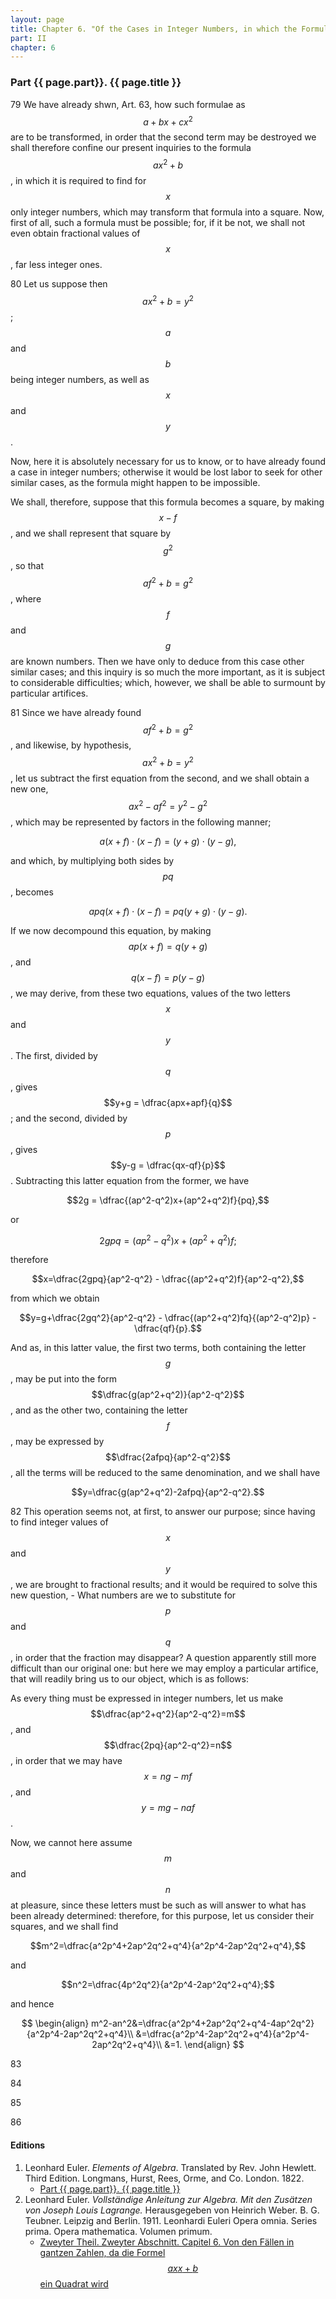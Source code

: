 ```yaml
---
layout: page
title: Chapter 6. "Of the Cases in Integer Numbers, in which the Formula 𝑎𝑥𝑥+𝑏 becomes a Square."
part: II
chapter: 6
---
```


### Part {{ page.part}}. {{ page.title }}

<span class="art">79</span> We have already shwn, <span class="artref">Art. 63</span>, how such formulae
as $$a+bx+cx^2$$ are to be transformed, in order that the
second term may be destroyed  we shall therefore confine
our present inquiries to the formula $$ax^2 + b$$, in which it is
required to find for $$x$$ only integer numbers, which may
transform that formula into a square. Now, first of all,
such a formula must be possible; for, if it be not, we shall
not even obtain fractional values of $$x$$, far less integer ones.

<span class="art">80</span> Let us suppose then $$ax^2+b=y^2$$; $$a$$ and $$b$$ being
integer numbers, as well as $$x$$ and $$y$$.

Now, here it is absolutely necessary for us to know, or to
have already found a case in integer numbers; otherwise it
would be lost labor to seek for other similar cases, as the
formula might happen to be impossible.

We shall, therefore, suppose that this formula becomes a
square, by making $$x-f$$, and we shall represent that square
by $$g^2$$, so that $$af^2+b=g^2$$, where $$f$$ and $$g$$ are known
numbers. Then we have only to deduce from this case other similar
cases; and this inquiry is so much the more important,
as it is subject to considerable difficulties; which,
however, we shall be able to surmount by particular artifices.

<span class="art">81</span> Since we have already found $$af^2+b=g^2$$,
and likewise, by hypothesis, $$ax^2+b=y^2$$,
let us subtract the first
equation from the second, and we shall obtain a new one,
$$ax^2-af^2=y^2-g^2$$, which may be represented by factors
in the following manner;

$$a(x+f)\cdot(x-f) = (y+g)\cdot (y-g),$$

and which, by multiplying both sides by $$pq$$, becomes

$$apq(x+f)\cdot(x-f)=pq(y+g)\cdot(y-g).$$

If we now decompound this equation, by making $$ap(x+f)=q(y+g)$$,
and $$q(x-f) = p(y-g)$$, we may derive, from
these two equations, values of the two letters $$x$$ and $$y$$. The
first, divided by $$q$$, gives $$y+g = \dfrac{apx+apf}{q}$$;
and the second, divided by $$p$$, gives $$y-g = \dfrac{qx-qf}{p}$$.
Subtracting this
latter equation from the former, we have

$$2g = \dfrac{(ap^2-q^2)x+(ap^2+q^2)f}{pq},$$

or

$$2gpq = (ap^2-q^2)x+(ap^2+q^2)f;$$

therefore

$$x=\dfrac{2gpq}{ap^2-q^2} - \dfrac{(ap^2+q^2)f}{ap^2-q^2},$$

from which we obtain

$$y=g+\dfrac{2gq^2}{ap^2-q^2} - \dfrac{(ap^2+q^2)fq}{(ap^2-q^2)p} - \dfrac{qf}{p}.$$

And as, in this latter value, the first two terms, both containing the letter $$g$$,
may be put into the form $$\dfrac{g(ap^2+q^2)}{ap^2-q^2}$$, and as the other two,
containing the letter $$f$$, may be expressed by $$\dfrac{2afpq}{ap^2-q^2}$$,
all the
terms will be reduced to the same denomination, and we
shall have

$$y=\dfrac{g(ap^2+q^2)-2afpq}{ap^2-q^2}.$$

<span class="art">82</span> This operation seems not, at first, to answer our purpose;
since having to find integer values of $$x$$ and $$y$$, we are
brought to fractional results; and it would be required to
solve this new question, - What numbers are we to substitute
for $$p$$ and $$q$$, in order that the fraction may disappear? A
question apparently still more difficult than our original one:
but here we may employ a particular artifice, that will
readily bring us to our object, which is as follows:

As every thing must be expressed in integer numbers, let
us make $$\dfrac{ap^2+q^2}{ap^2-q^2}=m$$, and $$\dfrac{2pq}{ap^2-q^2}=n$$,
in order that we may have $$x=ng-mf$$, and $$y=mg-naf$$.

Now, we cannot here assume $$m$$ and $$n$$ at pleasure, since
these letters must be such as will answer to what has been
already determined: therefore, for this purpose, let us consider their squares, and we shall find

$$m^2=\dfrac{a^2p^4+2ap^2q^2+q^4}{a^2p^4-2ap^2q^2+q^4},$$

and

$$n^2=\dfrac{4p^2q^2}{a^2p^4-2ap^2q^2+q^4};$$

and hence

$$
\begin{align}
m^2-an^2&=\dfrac{a^2p^4+2ap^2q^2+q^4-4ap^2q^2}{a^2p^4-2ap^2q^2+q^4}\\
&=\dfrac{a^2p^4-2ap^2q^2+q^4}{a^2p^4-2ap^2q^2+q^4}\\
&=1.
\end{align}
$$

<span class="art">83</span>



<span class="art">84</span>



<span class="art">85</span>



<span class="art">86</span>

#### Editions

1. Leonhard Euler. *Elements of Algebra*. Translated by Rev. John Hewlett. Third Edition. Longmans, Hurst, Rees, Orme, and Co. London. 1822.
    - [Part {{ page.part}}. {{ page.title }}](/assets/euler/en/pt-II-6.pdf)
2. Leonhard Euler. *Vollständige Anleitung zur Algebra. Mit den Zusätzen von Joseph Louis Lagrange.* Herausgegeben von Heinrich Weber. B. G. Teubner. Leipzig and Berlin. 1911. Leonhardi Euleri Opera omnia. Series prima. Opera mathematica. Volumen primum.
    - [Zweyter Theil. Zweyter Abschnitt. Capitel 6. Von den Fällen in gantzen Zahlen, da die Formel $$axx + b$$ ein Quadrat wird](/assets/euler/de/II-II-6.pdf)